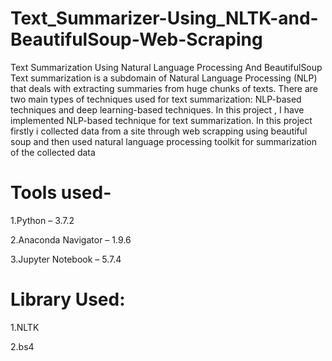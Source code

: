 # Text_Summarizer-Using_NLTK-and-BeautifulSoup-Web-Scraping
Text Summarization Using Natural Language Processing And BeautifulSoup
Text summarization is a subdomain of Natural Language Processing (NLP) that deals with extracting summaries from huge chunks of texts. There are two main types of techniques used for text summarization: NLP-based techniques and deep learning-based techniques. In this project , I have implemented NLP-based technique for text summarization.
In this project firstly i collected data from a site through web scrapping using beautiful soup and then used natural language processing toolkit for summarization of the collected data
<h1>Tools used-</h1>

1.Python – 3.7.2

2.Anaconda Navigator – 1.9.6

3.Jupyter Notebook – 5.7.4

<h1>Library Used:</h1>
1.NLTK

2.bs4
